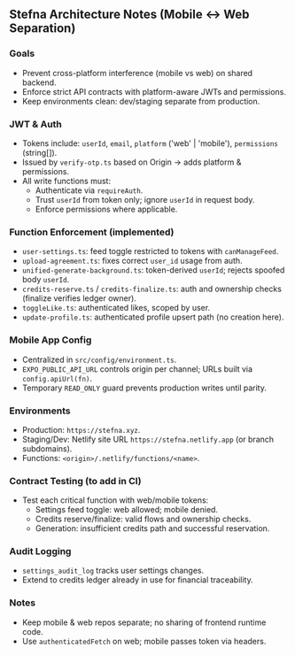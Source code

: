 ## Stefna Architecture Notes (Mobile ↔ Web Separation)

### Goals
- Prevent cross-platform interference (mobile vs web) on shared backend.
- Enforce strict API contracts with platform-aware JWTs and permissions.
- Keep environments clean: dev/staging separate from production.

### JWT & Auth
- Tokens include: `userId`, `email`, `platform` ('web' | 'mobile'), `permissions` (string[]).
- Issued by `verify-otp.ts` based on Origin → adds platform & permissions.
- All write functions must:
  - Authenticate via `requireAuth`.
  - Trust `userId` from token only; ignore `userId` in request body.
  - Enforce permissions where applicable.

### Function Enforcement (implemented)
- `user-settings.ts`: feed toggle restricted to tokens with `canManageFeed`.
- `upload-agreement.ts`: fixes correct `user_id` usage from auth.
- `unified-generate-background.ts`: token-derived `userId`; rejects spoofed body `userId`.
- `credits-reserve.ts` / `credits-finalize.ts`: auth and ownership checks (finalize verifies ledger owner).
- `toggleLike.ts`: authenticated likes, scoped by user.
- `update-profile.ts`: authenticated profile upsert path (no creation here).

### Mobile App Config
- Centralized in `src/config/environment.ts`.
- `EXPO_PUBLIC_API_URL` controls origin per channel; URLs built via `config.apiUrl(fn)`.
- Temporary `READ_ONLY` guard prevents production writes until parity.

### Environments
- Production: `https://stefna.xyz`.
- Staging/Dev: Netlify site URL `https://stefna.netlify.app` (or branch subdomains).
- Functions: `<origin>/.netlify/functions/<name>`.

### Contract Testing (to add in CI)
- Test each critical function with web/mobile tokens:
  - Settings feed toggle: web allowed; mobile denied.
  - Credits reserve/finalize: valid flows and ownership checks.
  - Generation: insufficient credits path and successful reservation.

### Audit Logging
- `settings_audit_log` tracks user settings changes.
- Extend to credits ledger already in use for financial traceability.

### Notes
- Keep mobile & web repos separate; no sharing of frontend runtime code.
- Use `authenticatedFetch` on web; mobile passes token via headers.

